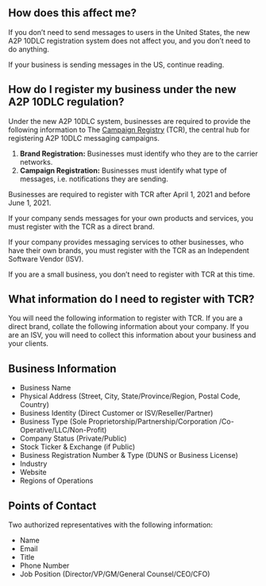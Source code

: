 ## How does this affect me?
If you don’t need to send messages to users in the United States, the new A2P 10DLC registration system does not affect you, and you don’t need to do anything. 

If your business is sending messages in the US, continue reading. 

## How do I register my business under the new A2P 10DLC regulation?
Under the new A2P 10DLC system, businesses are required to provide the following information to The [Campaign Registry](https://www.campaignregistry.com/) (TCR), the central hub for registering A2P 10DLC messaging campaigns. 

1. **Brand Registration:** Businesses must identify who they are to the carrier networks.
2. **Campaign Registration:** Businesses must identify what type of messages, i.e. notifications they are sending. 

Businesses are required to register with TCR after April 1, 2021 and before June 1, 2021. 

If your company sends messages for your own products and services, you must register with the TCR as a direct brand. 

If your company provides messaging services to other businesses, who have their own brands, you must register with the TCR as an Independent Software Vendor (ISV). 

If you are a small business, you don’t need to register with TCR at this time. 

## What information do I need to register with TCR? 
You will need the following information to register with TCR. If you are a direct brand, collate the following information about your company. If you are an ISV, you will need to collect this information about your business and your clients.

## Business Information
- Business Name
- Physical Address (Street, City, State/Province/Region, Postal Code, Country)
- Business Identity (Direct Customer or ISV/Reseller/Partner)
- Business Type (Sole Proprietorship/Partnership/Corporation /Co-Operative/LLC/Non-Profit)
- Company Status (Private/Public)
- Stock Ticker & Exchange (if Public)
- Business Registration Number & Type (DUNS or Business License)
- Industry
- Website
- Regions of Operations

## Points of Contact
Two authorized representatives with the following information:

- Name
- Email
- Title
- Phone Number
- Job Position (Director/VP/GM/General Counsel/CEO/CFO)